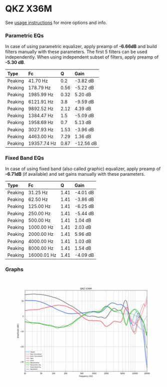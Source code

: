 # QKZ X36M
See [usage instructions](https://github.com/jaakkopasanen/AutoEq#usage) for more options and info.

### Parametric EQs
In case of using parametric equalizer, apply preamp of **-6.66dB** and build filters manually
with these parameters. The first 5 filters can be used independently.
When using independent subset of filters, apply preamp of **-5.30 dB**.

| Type    | Fc          |    Q | Gain      |
|:--------|:------------|:-----|:----------|
| Peaking | 41.70 Hz    | 0.2  | -3.82 dB  |
| Peaking | 178.79 Hz   | 0.56 | -5.22 dB  |
| Peaking | 1985.99 Hz  | 0.32 | 5.20 dB   |
| Peaking | 6121.91 Hz  | 3.8  | -9.59 dB  |
| Peaking | 9892.52 Hz  | 2.12 | 4.39 dB   |
| Peaking | 1384.47 Hz  | 1.5  | -5.09 dB  |
| Peaking | 1958.69 Hz  | 0.7  | 5.13 dB   |
| Peaking | 3027.93 Hz  | 1.53 | -3.96 dB  |
| Peaking | 4463.00 Hz  | 7.29 | 1.36 dB   |
| Peaking | 19357.74 Hz | 0.87 | -12.56 dB |

### Fixed Band EQs
In case of using fixed band (also called graphic) equalizer, apply preamp of **-6.71dB**
(if available) and set gains manually with these parameters.

| Type    | Fc          |    Q | Gain     |
|:--------|:------------|:-----|:---------|
| Peaking | 31.25 Hz    | 1.41 | -4.01 dB |
| Peaking | 62.50 Hz    | 1.41 | -3.86 dB |
| Peaking | 125.00 Hz   | 1.41 | -6.25 dB |
| Peaking | 250.00 Hz   | 1.41 | -5.44 dB |
| Peaking | 500.00 Hz   | 1.41 | 1.04 dB  |
| Peaking | 1000.00 Hz  | 1.41 | 2.03 dB  |
| Peaking | 2000.00 Hz  | 1.41 | 5.96 dB  |
| Peaking | 4000.00 Hz  | 1.41 | 1.03 dB  |
| Peaking | 8000.00 Hz  | 1.41 | 1.54 dB  |
| Peaking | 16000.01 Hz | 1.41 | -4.09 dB |

### Graphs
![](./QKZ%20X36M.png)